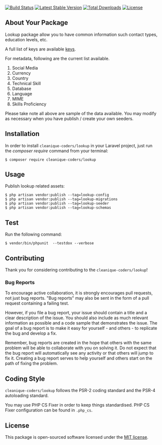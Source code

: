 
[![Build Status](https://travis-ci.org/cleanique-coders/lookup.svg?branch=master)](https://travis-ci.org/cleanique-coders/lookup) [![Latest Stable Version](https://poser.pugx.org/cleanique-coders/lookup/v/stable)](https://packagist.org/packages/cleanique-coders/lookup) [![Total Downloads](https://poser.pugx.org/cleanique-coders/lookup/downloads)](https://packagist.org/packages/cleanique-coders/lookup) [![License](https://poser.pugx.org/cleanique-coders/lookup/license)](https://packagist.org/packages/cleanique-coders/lookup)

## About Your Package

Lookup package allow you to have common information such contact types, education levels, etc.

A full list of keys are available [keys](keys).

For metadata, following are the current list available.

1. Social Media
2. Currency
3. Country
4. Technical Skill
5. Database
6. Language
7. MIME
8. Skills Proficiency

Please take note all above are sample of the data available. You may modify as necessary when you have publish / create your own seeders.

## Installation

In order to install `cleanique-coders/lookup` in your Laravel project, just run the *composer require* command from your terminal:

```
$ composer require cleanique-coders/lookup
```

## Usage

Publish lookup related assets:

```
$ php artisan vendor:publish --tag=lookup-config
$ php artisan vendor:publish --tag=lookup-migrations
$ php artisan vendor:publish --tag=lookup-seeder
$ php artisan vendor:publish --tag=lookup-schemas
```

## Test

Run the following command:

```
$ vendor/bin/phpunit  --testdox --verbose
```

## Contributing

Thank you for considering contributing to the `cleanique-coders/lookup`!

### Bug Reports

To encourage active collaboration, it is strongly encourages pull requests, not just bug reports. "Bug reports" may also be sent in the form of a pull request containing a failing test.

However, if you file a bug report, your issue should contain a title and a clear description of the issue. You should also include as much relevant information as possible and a code sample that demonstrates the issue. The goal of a bug report is to make it easy for yourself - and others - to replicate the bug and develop a fix.

Remember, bug reports are created in the hope that others with the same problem will be able to collaborate with you on solving it. Do not expect that the bug report will automatically see any activity or that others will jump to fix it. Creating a bug report serves to help yourself and others start on the path of fixing the problem.

## Coding Style

`cleanique-coders/lookup` follows the PSR-2 coding standard and the PSR-4 autoloading standard. 

You may use PHP CS Fixer in order to keep things standardised. PHP CS Fixer configuration can be found in `.php_cs`.

## License

This package is open-sourced software licensed under the [MIT license](http://opensource.org/licenses/MIT).